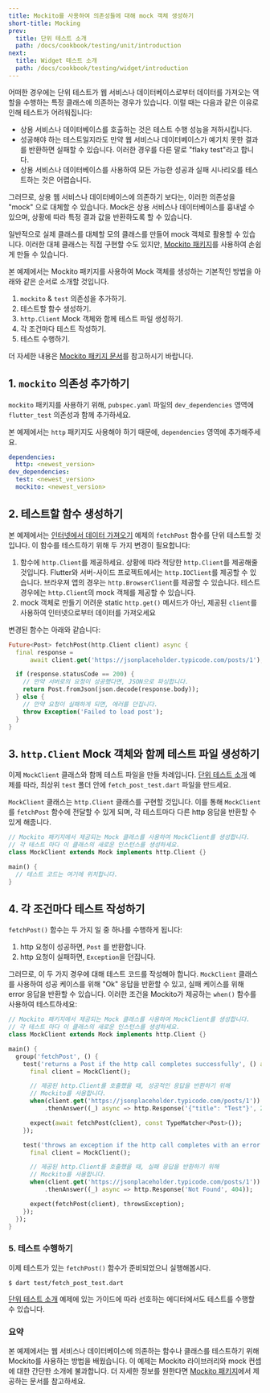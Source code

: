 ```yaml
---
title: Mockito를 사용하여 의존성들에 대해 mock 객체 생성하기
short-title: Mocking
prev:
  title: 단위 테스트 소개
  path: /docs/cookbook/testing/unit/introduction
next:
  title: Widget 테스트 소개
  path: /docs/cookbook/testing/widget/introduction
---
```


어떠한 경우에는 단위 테스트가 웹 서비스나 데이터베이스로부터 데이터를 가져오는 역할을
수행하는 특정 클래스에 의존하는 경우가 있습니다. 이럴 때는 다음과 같은 이유로 인해 
테스트가 어려워집니다:

  * 상용 서비스나 데이터베이스를 호출하는 것은 테스트 수행 성능을 저하시킵니다.
  * 성공해야 하는 테스트일지라도 만약 웹 서비스나 데이터베이스가 예기치 못한 결과를 
    반환하면 실패할 수 있습니다. 이러한 경우를 다른 말로 "flaky test"라고 합니다.
  * 상용 서비스나 데이터베이스를 사용하여 모든 가능한 성공과 실패 시나리오를 테스트하는
    것은 어렵습니다.

그러므로, 상용 웹 서비스나 데이터베이스에 의존하기 보다는, 이러한 의존성을 
"mock" 으로 대체할 수 있습니다. Mock은 상용 서비스나 데이터베이스를 흉내낼 수 
있으며, 상황에 따라 특정 결과 값을 반환하도록 할 수 있습니다.

일반적으로 실제 클래스를 대체할 모의 클래스를 만들어 mock 객체로 활용할 수 있습니다.
이러한 대체 클래스는 직접 구현할 수도 있지만, [Mockito 패키지]({{site.pub-pkg}}/mockito)를
사용하여 손쉽게 만들 수 있습니다.

본 예제에서는 Mockito 패키지를 사용하여 Mock 객체를 생성하는 기본적인 방법을 
아래와 같은 순서로 소개할 것입니다. 

  1. `mockito` & `test` 의존성을 추가하기.
  2. 테스트할 함수 생성하기.
  3. `http.Client` Mock 객체와 함께 테스트 파일 생성하기.
  4. 각 조건마다 테스트 작성하기.
  5. 테스트 수행하기.
  
더 자세한 내용은 [Mockito 패키지 문서]({{site.pub-pkg}}/mockito)를
참고하시기 바랍니다.

## 1. `mockito` 의존성 추가하기

`mockito` 패키지를 사용하기 위해, `pubspec.yaml` 
파일의 `dev_dependencies` 영역에
`flutter_test` 의존성과 함께 추가하세요.

본 예제에서는 `http` 패키지도 사용해야 하기 때문에, 
`dependencies` 영역에 추가해주세요.

```yaml
dependencies:
  http: <newest_version>
dev_dependencies:
  test: <newest_version>
  mockito: <newest_version>
```

## 2. 테스트할 함수 생성하기

본 예제에서는 [인터넷에서 데이터 가져오기](/docs/cookbook/networking/fetch-data/) 
예제의 `fetchPost` 함수를 단위 테스트할 것입니다. 이 함수를 테스트하기 위해 
두 가지 변경이 필요합니다:

  1. 함수에 `http.Client`를 제공하세요. 상황에 따라 적당한 `http.Client`를 제공해줄 
     것입니다. Flutter와 서버-사이드 프로젝트에서는 `http.IOClient`를 제공할 수 있습니다.
     브라우져 앱의 경우는 `http.BrowserClient`를 제공할 수 있습니다.
     테스트 경우에는 `http.Client`의 mock 객체를 제공할 수 있습니다.
  2. mock 객체로 만들기 어려운 static `http.get()` 메서드가 아닌, 
     제공된 `client`를 사용하여 인터넷으로부터 데이터를 가져오세요

변경된 함수는 아래와 같습니다:

<!-- skip -->
```dart
Future<Post> fetchPost(http.Client client) async {
  final response =
      await client.get('https://jsonplaceholder.typicode.com/posts/1');

  if (response.statusCode == 200) {
    // 만약 서버로의 요청이 성공했다면, JSON으로 파싱합니다.
    return Post.fromJson(json.decode(response.body));
  } else {
    // 만약 요청이 실패하게 되면, 에러를 던집니다.
    throw Exception('Failed to load post');
  }
}
```

## 3. `http.Client` Mock 객체와 함께 테스트 파일 생성하기

이제 `MockClient` 클래스와 함께 테스트 파일을 만들 차례입니다.
[단위 테스트 소개](/docs/cookbook/testing/unit/introduction)
예제를 따라, 최상위 `test` 폴더 안에 `fetch_post_test.dart` 파일을 만드세요.

`MockClient` 클래스는 `http.Client` 클래스를 구현할 것입니다. 이를 통해 
`MockClient`를 `fetchPost` 함수에 전달할 수 있게 되며, 각 테스트마다
다른 http 응답을 반환할 수 있게 해줍니다.

<!-- skip -->
```dart
// Mockito 패키지에서 제공되는 Mock 클래스를 사용하여 MockClient를 생성합니다.
// 각 테스트 마다 이 클래스의 새로운 인스턴스를 생성하세요.
class MockClient extends Mock implements http.Client {}

main() {
  // 테스트 코드는 여기에 위치합니다.
}
```

## 4. 각 조건마다 테스트 작성하기

`fetchPost()` 함수는 두 가지 일 중 하나를 수행하게 됩니다:

  1. http 요청이 성공하면, `Post` 를 반환합니다.
  2. http 요청이 실패하면, `Exception`을 던집니다.

그러므로, 이 두 가지 경우에 대해 테스트 코드를 작성해야 합니다.
`MockClient` 클래스를 사용하여 성공 케이스를 위해 "Ok" 
응답을 반환할 수 있고, 실패 케이스를 위해 error 응답을 반환할 수 있습니다.
이러한 조건을 Mockito가 제공하는 `when()` 함수를 사용하여 테스트하세요:

<!-- skip -->
```dart
// Mockito 패키지에서 제공되는 Mock 클래스를 사용하여 MockClient를 생성합니다.
// 각 테스트 마다 이 클래스의 새로운 인스턴스를 생성하세요.
class MockClient extends Mock implements http.Client {}

main() {
  group('fetchPost', () {
    test('returns a Post if the http call completes successfully', () async {
      final client = MockClient();

      // 제공된 http.Client를 호출했을 때, 성공적인 응답을 반환하기 위해 
      // Mockito를 사용합니다.
      when(client.get('https://jsonplaceholder.typicode.com/posts/1'))
          .thenAnswer((_) async => http.Response('{"title": "Test"}', 200));

      expect(await fetchPost(client), const TypeMatcher<Post>());
    });

    test('throws an exception if the http call completes with an error', () {
      final client = MockClient();

      // 제공된 http.Client를 호출했을 때, 실패 응답을 반환하기 위해 
      // Mockito를 사용합니다.
      when(client.get('https://jsonplaceholder.typicode.com/posts/1'))
          .thenAnswer((_) async => http.Response('Not Found', 404));

      expect(fetchPost(client), throwsException);
    });
  });
}
```

### 5. 테스트 수행하기

이제 테스트가 있는 `fetchPost()` 함수가 준비되었으니 실행해봅시다.

```terminal
$ dart test/fetch_post_test.dart
```

[단위 테스트 소개](/docs/cookbook/testing/unit/introduction#run-tests-using-intellij-or-vscode)
예제에 있는 가이드에 따라 선호하는 에디터에서도 테스트를 수행할 수 있습니다.

### 요약

본 예제에서는 웹 서비스나 데이터베이스에 의존하는 함수나 클래스를 테스트하기 위해 
Mockito를 사용하는 방법을 배웠습니다. 이 예제는 Mockito 라이브러리와 mock 컨셉에 
대한 간단한 소개에 불과합니다. 더 자세한 정보를 원한다면 
[Mockito 패키지]({{site.pub-pkg}}/mockito)에서 제공하는 문서를 참고하세요.
